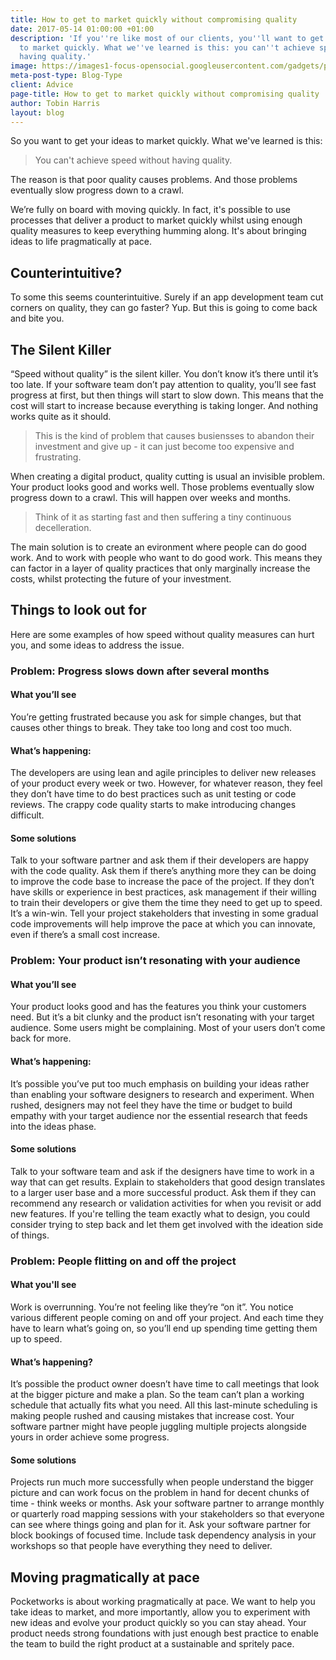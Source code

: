 ```yaml
---
title: How to get to market quickly without compromising quality
date: 2017-05-14 01:00:00 +01:00
description: 'If you''re like most of our clients, you''ll want to get your ideas
  to market quickly. What we''ve learned is this: you can''t achieve speed without
  having quality.'
image: https://images1-focus-opensocial.googleusercontent.com/gadgets/proxy?container=focus&resize_w=1024&refresh=2592000&url=https://cdn1.tekrevue.com/wp-content/uploads/2015/01/speedometer-blazing-fast.jpg
meta-post-type: Blog-Type
client: Advice
page-title: How to get to market quickly without compromising quality
author: Tobin Harris
layout: blog
---
```


So you want to get your ideas to market quickly. What we've learned is this: 

> You can't achieve speed without having quality. 

<!--more-->

The reason is that poor quality causes problems. And those problems eventually slow progress down to a crawl.

We’re fully on board with moving quickly. In fact, it's possible to use processes that deliver a product to market quickly whilst using enough quality measures to keep everything humming along. It's about bringing ideas to life pragmatically at pace.


## Counterintuitive?

To some this seems counterintuitive. Surely if an app development team cut corners on quality, they can go faster? Yup. But this is going to come back and bite you.

## The Silent Killer

“Speed without quality” is the silent killer. You don’t know it’s there until it’s too late. If your software team don’t pay attention to quality, you’ll see fast progress at first, but then things will start to slow down. This means that the cost will start to increase because everything is taking longer. And nothing works quite as it should. 

> This is the kind of problem that causes busiensses to abandon their investment and give up - it can just become too expensive and frustrating.

When creating a digital product, quality cutting is usual an invisible problem. Your product looks good and works well. Those problems eventually slow progress down to a crawl. This will happen over weeks and months. 

> Think of it as starting fast and then suffering a tiny continuous decelleration.

The main solution is to create an evironment where people can do good work. And to work with people who want to do good work. This means they can factor in a layer of quality practices that only marginally increase the costs, whilst protecting the future of your investment.

## Things to look out for

Here are some examples of how speed without quality measures can hurt you, and some ideas to address the issue.

### Problem: Progress slows down after several months

#### What you’ll see

You’re getting frustrated because you ask for simple changes, but that causes other things to break. They take too long and cost too much.

#### What’s happening: 
The developers are using lean and agile principles to deliver new releases of your product every week or two. However, for whatever reason, they feel they don’t have time to do best practices such as unit testing or code reviews. The crappy code quality starts to make introducing changes difficult. 

#### Some solutions

Talk to your software partner and ask them if their developers are happy with the code quality. Ask them if there’s anything more they can be doing to improve the code base to increase the pace of the project. If they don’t have skills or experience in best practices, ask management if their willing to train their developers or give them the time they need to get up to speed. It’s a win-win. Tell your project stakeholders that investing in some gradual code improvements will help improve the pace at which you can innovate, even if there’s a small cost increase.

### Problem: Your product isn’t resonating with your audience

#### What you’ll see

Your product looks good and has the features you think your customers need. But it’s a bit clunky and the product isn’t resonating with your target audience. Some users might be complaining. Most of your users don’t come back for more.

#### What’s happening:

It’s possible you’ve put too much emphasis on building your ideas rather than enabling your software designers to research and experiment. When rushed, designers may not feel they have the time or budget to build empathy with your target audience nor the essential research that feeds into the ideas phase.

#### Some solutions

Talk to your software team and ask if the designers have time to work in a way that can get results. Explain to stakeholders that good design translates to a larger user base and a more successful product. Ask them if they can recommend any research or validation activities for when you revisit or add new features. If you're telling the team exactly what to design, you could consider trying to step back and let them get involved with the ideation side of things.

### Problem: People flitting on and off the project


#### What you'll see

Work is overrunning. You’re not feeling like they’re “on it”. You notice various different people coming on and off your project. And each time they have to learn what’s going on, so you’ll end up spending time getting them up to speed. 

#### What’s happening?

It’s possible the product owner doesn’t have time to call meetings that look at the bigger picture and make a plan. So the team can’t plan a working schedule that actually fits what you need. All this last-minute scheduling is making people rushed and causing mistakes that increase cost. Your software partner might have people juggling multiple projects alongside yours in order achieve some progress.

#### Some solutions

Projects run much more successfully when people understand the bigger picture and can work focus on the problem in hand for decent chunks of time - think weeks or months. Ask your software partner to arrange monthly or quarterly road mapping sessions with your stakeholders so that everyone can see where things going and plan for it. Ask your software partner for block bookings of focused time. Include task dependency analysis in your workshops so that people have everything they need to deliver. 

## Moving pragmatically at pace

Pocketworks is about working pragmatically at pace. We want to help you take ideas to market, and more importantly, allow you to experiment with new ideas and evolve your product quickly so you can stay ahead. Your product needs strong foundations with just enough best practice to enable the team to build the right product at a sustainable and spritely pace.
